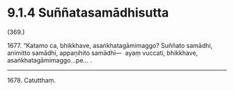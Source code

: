 

# 9.1.4 Suññatasamādhisutta




(369.)

1677\. “Katamo ca, bhikkhave, asaṅkhatagāmimaggo? Suññato samādhi, animitto samādhi, appaṇihito samādhi—  ayaṃ vuccati, bhikkhave, asaṅkhatagāmimaggo…pe… .

---

1678\. Catutthaṃ.





